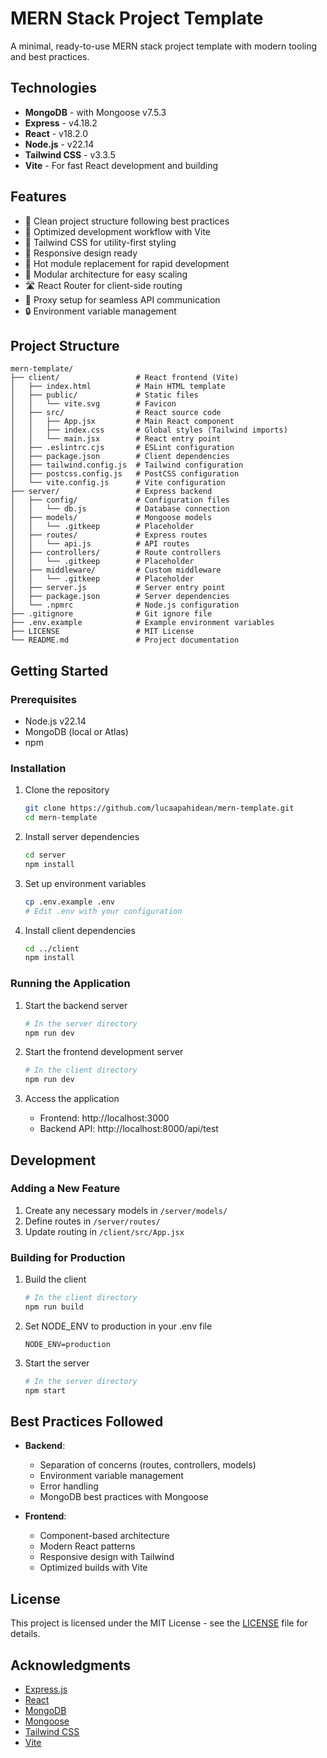 # MERN Stack Project Template

A minimal, ready-to-use MERN stack project template with modern tooling and best practices.

## Technologies

- **MongoDB** - with Mongoose v7.5.3
- **Express** - v4.18.2
- **React** - v18.2.0
- **Node.js** - v22.14
- **Tailwind CSS** - v3.3.5
- **Vite** - For fast React development and building

## Features

- 📁 Clean project structure following best practices
- 🚀 Optimized development workflow with Vite
- 🎨 Tailwind CSS for utility-first styling
- 📱 Responsive design ready
- 🔄 Hot module replacement for rapid development
- 🧩 Modular architecture for easy scaling
- 🛣️ React Router for client-side routing
- 🔌 Proxy setup for seamless API communication
- 🔒 Environment variable management

## Project Structure

```
mern-template/
├── client/                 # React frontend (Vite)
│   ├── index.html          # Main HTML template
│   ├── public/             # Static files
│   │   └── vite.svg        # Favicon
│   ├── src/                # React source code
│   │   ├── App.jsx         # Main React component
│   │   ├── index.css       # Global styles (Tailwind imports)
│   │   └── main.jsx        # React entry point
│   ├── .eslintrc.cjs       # ESLint configuration
│   ├── package.json        # Client dependencies
│   ├── tailwind.config.js  # Tailwind configuration
│   ├── postcss.config.js   # PostCSS configuration
│   └── vite.config.js      # Vite configuration
├── server/                 # Express backend
│   ├── config/             # Configuration files
│   │   └── db.js           # Database connection
│   ├── models/             # Mongoose models
│   │   └── .gitkeep        # Placeholder
│   ├── routes/             # Express routes
│   │   └── api.js          # API routes
│   ├── controllers/        # Route controllers
│   │   └── .gitkeep        # Placeholder
│   ├── middleware/         # Custom middleware
│   │   └── .gitkeep        # Placeholder
│   ├── server.js           # Server entry point
│   ├── package.json        # Server dependencies
│   └── .npmrc              # Node.js configuration
├── .gitignore              # Git ignore file
├── .env.example            # Example environment variables
├── LICENSE                 # MIT License
└── README.md               # Project documentation
```

## Getting Started

### Prerequisites

- Node.js v22.14
- MongoDB (local or Atlas)
- npm

### Installation

1. Clone the repository
   ```bash
   git clone https://github.com/lucaapahidean/mern-template.git
   cd mern-template
   ```

2. Install server dependencies
   ```bash
   cd server
   npm install
   ```

3. Set up environment variables
   ```bash
   cp .env.example .env
   # Edit .env with your configuration
   ```

4. Install client dependencies
   ```bash
   cd ../client
   npm install
   ```

### Running the Application

1. Start the backend server
   ```bash
   # In the server directory
   npm run dev
   ```

2. Start the frontend development server
   ```bash
   # In the client directory
   npm run dev
   ```

3. Access the application
   - Frontend: http://localhost:3000
   - Backend API: http://localhost:8000/api/test

## Development

### Adding a New Feature

1. Create any necessary models in `/server/models/`
2. Define routes in `/server/routes/`
3. Update routing in `/client/src/App.jsx`

### Building for Production

1. Build the client
   ```bash
   # In the client directory
   npm run build
   ```

2. Set NODE_ENV to production in your .env file
   ```
   NODE_ENV=production
   ```

3. Start the server
   ```bash
   # In the server directory
   npm start
   ```

## Best Practices Followed

- **Backend**:
  - Separation of concerns (routes, controllers, models)
  - Environment variable management
  - Error handling
  - MongoDB best practices with Mongoose

- **Frontend**:
  - Component-based architecture
  - Modern React patterns
  - Responsive design with Tailwind
  - Optimized builds with Vite

## License

This project is licensed under the MIT License - see the [LICENSE](LICENSE) file for details.

## Acknowledgments

- [Express.js](https://expressjs.com/)
- [React](https://reactjs.org/)
- [MongoDB](https://www.mongodb.com/)
- [Mongoose](https://mongoosejs.com/)
- [Tailwind CSS](https://tailwindcss.com/)
- [Vite](https://vitejs.dev/)
